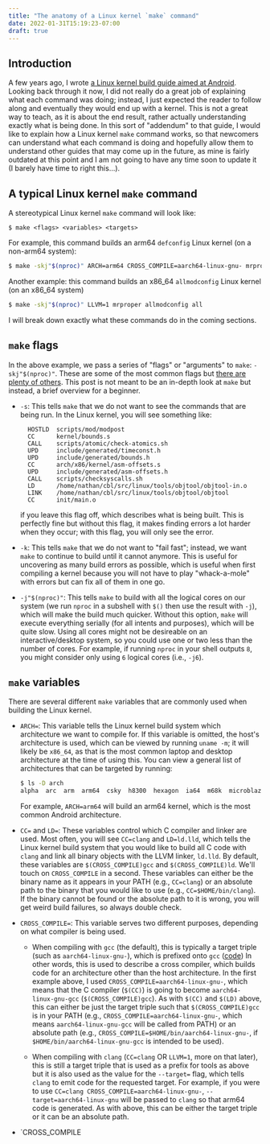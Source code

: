 ```yaml
---
title: "The anatomy of a Linux kernel `make` command"
date: 2022-01-31T15:19:23-07:00
draft: true
---
```


## Introduction

A few years ago, I wrote [a Linux kernel build guide aimed at Android](https://forum.xda-developers.com/t/reference-how-to-compile-an-android-kernel.3627297/). Looking back through it now, I did not really do a great job of explaining what each command was doing; instead, I just expected the reader to follow along and eventually they would end up with a kernel. This is not a great way to teach, as it is about the end result, rather actually understanding exactly what is being done. In this sort of "addendum" to that guide, I would like to explain how a Linux kernel `make` command works, so that newcomers can understand what each command is doing and hopefully allow them to understand other guides that may come up in the future, as mine is fairly outdated at this point and I am not going to have any time soon to update it (I barely have time to right this...).

## A typical Linux kernel `make` command

A stereotypical Linux kernel `make` command will look like:

```
$ make <flags> <variables> <targets>
```

For example, this command builds an arm64 `defconfig` Linux kernel (on a non-arm64 system):

```bash
$ make -skj"$(nproc)" ARCH=arm64 CROSS_COMPILE=aarch64-linux-gnu- mrproper defconfig all
```

Another example: this command builds an x86_64 `allmodconfig` Linux kernel (on an x86_64 system)

```bash
$ make -skj"$(nproc)" LLVM=1 mrproper allmodconfig all
```

I will break down exactly what these commands do in the coming sections.

## `make` flags

In the above example, we pass a series of "flags" or "arguments" to `make`: `-skj"$(nproc)"`. These are some of the most common flags but [there are plenty of others](https://linux.die.net/man/1/make). This post is not meant to be an in-depth look at `make` but instead, a brief overview for a beginner.

* `-s`: This tells `make` that we do not want to see the commands that are being run. In the Linux kernel, you will see something like:

  ```
    HOSTLD  scripts/mod/modpost
    CC      kernel/bounds.s
    CALL    scripts/atomic/check-atomics.sh
    UPD     include/generated/timeconst.h
    UPD     include/generated/bounds.h
    CC      arch/x86/kernel/asm-offsets.s
    UPD     include/generated/asm-offsets.h
    CALL    scripts/checksyscalls.sh
    LD      /home/nathan/cbl/src/linux/tools/objtool/objtool-in.o
    LINK    /home/nathan/cbl/src/linux/tools/objtool/objtool
    CC      init/main.o
   ```

  if you leave this flag off, which describes what is being built. This is perfectly fine but without this flag, it makes finding errors a lot harder when they occur; with this flag, you will only see the error.

* `-k`: This tells `make` that we do not want to "fail fast"; instead, we want `make` to continue to build until it cannot anymore. This is useful for uncovering as many build errors as possible, which is useful when first compiling a kernel because you will not have to play "whack-a-mole" with errors but can fix all of them in one go.

* `-j"$(nproc)"`: This tells `make` to build with all the logical cores on our system (we run `nproc` in a subshell with `$()` then use the result with `-j`), which will make the build much quicker. Without this option, `make` will execute everything serially (for all intents and purposes), which will be quite slow. Using all cores might not be desireable on an interactive/desktop system, so you could use one or two less than the number of cores. For example, if running `nproc` in your shell outputs `8`, you might consider only using `6` logical cores (i.e., `-j6`).

## `make` variables

There are several different `make` variables that are commonly used when building the Linux kernel.

* `ARCH=`: This variable tells the Linux kernel build system which architecture we want to compile for. If this variable is omitted, the host's architecture is used, which can be viewed by running `uname -m`; it will likely be `x86_64`, as that is the most common laptop and desktop architecture at the time of using this. You can view a general list of architectures that can be targeted by running:

  ```bash
  $ ls -D arch
  alpha  arc  arm  arm64  csky  h8300  hexagon  ia64  m68k  microblaze  mips  nds32  nios2  openrisc  parisc  powerpc  riscv  s390  sh  sparc  um  x86  xtensa
  ```

  For example, `ARCH=arm64` will build an arm64 kernel, which is the most common Android architecture.

* `CC=` and `LD=`: These variables control which C compiler and linker are used. Most often, you will see `CC=clang` and `LD=ld.lld`, which tells the Linux kernel build system that you would like to build all C code with `clang` and link all binary objects with the LLVM linker, `ld.lld`. By default, these variables are `$(CROSS_COMPILE)gcc` and `$(CROSS_COMPILE)ld`. We'll touch on `CROSS_COMPILE` in a second. These variables can either be the binary name as it appears in your PATH (e.g., `CC=clang`) or an absolute path to the binary that you would like to use (e.g., `CC=$HOME/bin/clang`). If the binary cannot be found or the absolute path to it is wrong, you will get weird build failures, so always double check.

* `CROSS_COMPILE=`: This variable serves two different purposes, depending on what compiler is being used.

  * When compiling with `gcc` (the default), this is typically a target triple (such as `aarch64-linux-gnu-`), which is prefixed onto `gcc` ([code](https://git.kernel.org/pub/scm/linux/kernel/git/torvalds/linux.git/tree/Makefile?h=v5.17-rc2#n455)) In other words, this is used to describe a cross compiler, which builds code for an architecture other than the host architecture. In the first example above, I used `CROSS_COMPILE=aarch64-linux-gnu-`, which means that the C compiler (`$(CC)`) is going to become `aarch64-linux-gnu-gcc` (`$(CROSS_COMPILE)gcc`). As with `$(CC)` and `$(LD)` above, this can either be just the target triple such that `$(CROSS_COMPILE)gcc` is in your PATH (e.g., `CROSS_COMPILE=aarch64-linux-gnu-`, which means `aarch64-linux-gnu-gcc` will be called from PATH) or an absolute path (e.g., `CROSS_COMPILE=$HOME/bin/aarch64-linux-gnu-`, if `$HOME/bin/aarch64-linux-gnu-gcc` is intended to be used).

  * When compiling with `clang` (`CC=clang` OR `LLVM=1`, more on that later), this is still a target triple that is used as a prefix for tools as above but it is also used as the value for the `--target=` flag, which tells `clang` to emit code for the requested target. For example, if you were to use `CC=clang CROSS_COMPILE=aarch64-linux-gnu-`, `--target=aarch64-linux-gnu` will be passed to `clang` so that arm64 code is generated. As with above, this can be either the target triple or it can be an absolute path.

* `CROSS_COMPILE